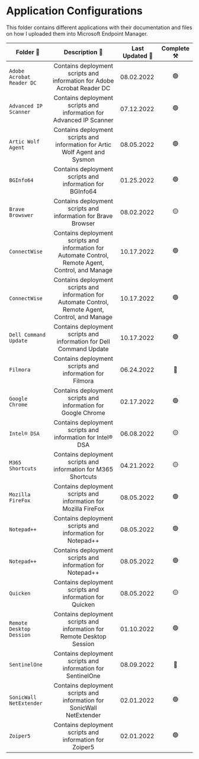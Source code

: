 # Application Configurations

This folder contains different applications with their documentation and files on how I uploaded them into Microsoft Endpoint Manager. 

| **Folder 📂** | **Description 📄** | **Last Updated 📅** | **Complete ⚒️** |
| --- | :---: | --- | :---: |
| `Adobe Acrobat Reader DC` | Contains deployment scripts and information for Adobe Acrobat Reader DC | 08.02.2022 | 🟢 |
| `Advanced IP Scanner` | Contains deployment scripts and information for Advanced IP Scanner | 07.12.2022 | 🟢 |
| `Artic Wolf Agent` | Contains deployment scripts and information for Artic Wolf Agent and Sysmon | 08.05.2022 | 🟢 |
| `BGInfo64` | Contains deployment scripts and information for BGInfo64 | 01.25.2022 | 🟢 |
| `Brave Browswer` | Contains deployment scripts and information for Brave Browser | 08.02.2022 | 🟡 |
| `ConnectWise` | Contains deployment scripts and information for Automate Control, Remote Agent, Control, and Manage | 10.17.2022 | 🟢 |
| `ConnectWise` | Contains deployment scripts and information for Automate Control, Remote Agent, Control, and Manage | 10.17.2022 | 🟢 |
| `Dell Command Update` | Contains deployment scripts and information for Dell Command Update | 10.17.2022 | 🟢 |
| `Filmora` | Contains deployment scripts and information for Filmora | 06.24.2022 | 🔴 |
| `Google Chrome` | Contains deployment scripts and information for Google Chrome | 02.17.2022 | 🟢 |
| `Intel® DSA` | Contains deployment scripts and information for Intel® DSA | 06.08.2022 | 🟡 |
| `M365 Shortcuts` | Contains deployment scripts and information for M365 Shortcuts | 04.21.2022 | 🟡 |
| `Mozilla FireFox` | Contains deployment scripts and information for Mozilla FireFox | 08.05.2022 | 🟢 |
| `Notepad++` | Contains deployment scripts and information for Notepad++ | 08.05.2022 | 🟢 |
| `Notepad++` | Contains deployment scripts and information for Notepad++ | 08.05.2022 | 🟢 |
| `Quicken` | Contains deployment scripts and information for Quicken | 08.05.2022 | 🟡 |
| `Remote Desktop Dession` | Contains deployment scripts and information for Remote Desktop Session | 01.10.2022 | 🟢 |
| `SentinelOne` | Contains deployment scripts and information for SentinelOne | 08.09.2022 | 🔴 |
| `SonicWall NetExtender` | Contains deployment scripts and information for SonicWall NetExtender | 02.01.2022 | 🟢 |
| `Zoiper5` | Contains deployment scripts and information for Zoiper5 | 02.01.2022 | 🟢 |

